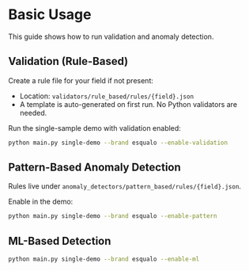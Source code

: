 # Basic Usage

This guide shows how to run validation and anomaly detection.

## Validation (Rule-Based)

Create a rule file for your field if not present:

- Location: `validators/rule_based/rules/{field}.json`
- A template is auto-generated on first run. No Python validators are needed.

Run the single-sample demo with validation enabled:

```bash
python main.py single-demo --brand esqualo --enable-validation
```

## Pattern-Based Anomaly Detection

Rules live under `anomaly_detectors/pattern_based/rules/{field}.json`.

Enable in the demo:

```bash
python main.py single-demo --brand esqualo --enable-pattern
```

## ML-Based Detection

```bash
python main.py single-demo --brand esqualo --enable-ml
```

